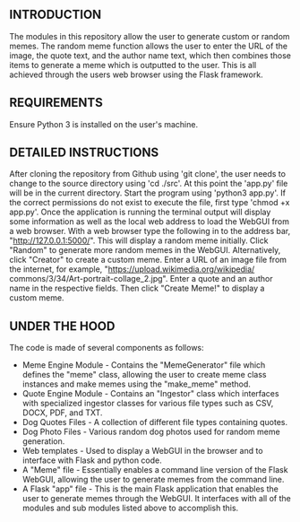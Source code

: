 INTRODUCTION
------------

The modules in this repository allow the user to generate custom or random
memes. The random meme function allows the user to enter the URL of the image,
the quote text, and the author name text, which then combines those items to
generate a meme which is outputted to the user. This is all achieved through
the users web browser using the Flask framework.

REQUIREMENTS
-------------

Ensure Python 3 is installed on the user's machine.

DETAILED INSTRUCTIONS
----------------------

After cloning the repository from Github using 'git clone', the user needs to
change to the source directory using 'cd ./src'. At this point the 'app.py'
file will be in the current directory. Start the program using
'python3 app.py'. If the correct permissions do not exist to execute the file,
first type 'chmod +x app.py'. Once the application is running the terminal
output will display some information as well as the local web address to load
the WebGUI from a web browser. With a web browser type the following in to the
address bar, "http://127.0.0.1:5000/". This will display a random meme
initially. Click "Random" to generate more random memes in the WebGUI.
Alternatively, click "Creator" to create a custom meme. Enter a URL of an image
file from the internet, for example, "https://upload.wikimedia.org/wikipedia/
commons/3/34/Art-portrait-collage_2.jpg". Enter a quote and an author name in
the respective fields. Then click "Create Meme!" to display a custom meme.

UNDER THE HOOD
---------------
The code is made of several components as follows:
- Meme Engine Module - Contains the "MemeGenerator" file which defines the
"meme" class, allowing the user to create meme class instances and make memes
using the "make_meme" method.
- Quote Engine Module - Contains an "Ingestor" class which interfaces with
specialized ingestor classes for various file types such as CSV, DOCX, PDF,
and TXT.
- Dog Quotes Files - A collection of different file types containing quotes.
- Dog Photo Files - Various random dog photos used for random meme generation.
- Web templates - Used to display a WebGUI in the browser and to interface with
Flask and python code.
- A "Meme" file - Essentially enables a command line version of the Flask
WebGUI, allowing the user to generate memes from the command line.
- A Flask "app" file - This is the main Flask application that enables the user
to generate memes through the WebGUI. It interfaces with all of the modules and
sub modules listed above to accomplish this.

